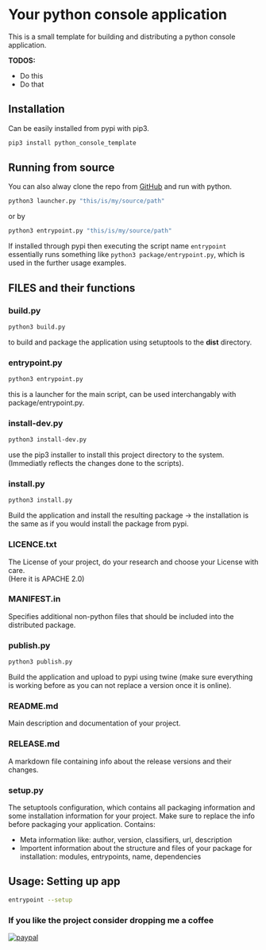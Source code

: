 # Your python console application

This is a small template for building and distributing a python console application.

**TODOS:**

- Do this
- Do that

## Installation

Can be easily installed from pypi with pip3.

```bash
pip3 install python_console_template
```

## Running from source

You can also alway clone the repo from [GitHub](https://github.com/MarkusPeitl/python-console-template) and run with python.

```bash
python3 launcher.py "this/is/my/source/path"
```

or by

```bash
python3 entrypoint.py "this/is/my/source/path"
```

If installed through pypi then executing the script name `entrypoint` essentially runs something like `python3 package/entrypoint.py`,
which is used in the further usage examples.

## FILES and their functions

### build.py

```bash
python3 build.py
```

to build and package the application using setuptools to the **dist** directory.  

### entrypoint.py

```bash
python3 entrypoint.py
```

this is a launcher for the main script, can be used interchangably with package/entrypoint.py.  

### install-dev.py

```bash
python3 install-dev.py
```

use the pip3 installer to install this project directory to the system. (Immediatly reflects the changes done to the scripts).  

### install.py

```bash
python3 install.py
```

Build the application and install the resulting package -> the installation is the same as if you would install the package from pypi.  

### LICENCE.txt

The License of your project, do your research and choose your License with care.  
(Here it is APACHE 2.0)  

### MANIFEST.in

Specifies additional non-python files that should be included into the distributed package.  

### publish.py

```bash
python3 publish.py
```

Build the application and upload to pypi using twine (make sure everything is working before as you can not replace a version once it is online).  

### README.md

Main description and documentation of your project.  

### RELEASE.md

A markdown file containing info about the release versions and their changes.  

### setup.py

The setuptools configuration, which contains all packaging information and some installation information for your project.
Make sure to replace the info before packaging your application.
Contains:

- Meta information like: author, version, classifiers, url, description
- Importent information about the structure and files of your package for installation: modules, entrypoints, name, dependencies

## Usage: Setting up app

```bash
entrypoint --setup
```

### If you like the project consider dropping me a coffee

[![paypal](https://www.paypalobjects.com/en_US/i/btn/btn_donate_LG.gif)](https://www.paypal.com/donate?hosted_button_id=BSFX8LCPHW2AE)
  
<br>  
<br>